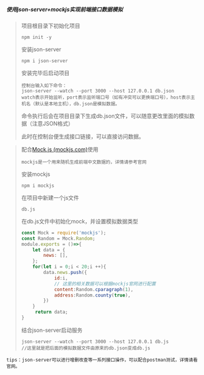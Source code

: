 ##### 使用json-server+mockjs实现前端接口数据模拟

> 项目根目录下初始化项目
>
> ```
> npm init -y
> ```
>
> 安装json-server
>
> ```
> npm i json-server
> ```
>
> 安装完毕后启动项目
>
> ```
> 控制台输入如下命令：
> json-server --watch --port 3000 --host 127.0.0.1 db.json
> watch表示开始监听，port表示监听端口号（如有冲突可以更换端口号），host表示主机名（默认是本地主机），db.json是模拟数据。
> ```
>
> 命令执行后会在项目目录下生成db.json文件，可以随意更改里面的模拟数据（注意JSON格式）
>
> 此时在控制台便生成接口链接，可以直接访问数据。

> 配合[Mock.js (mockjs.com)](http://mockjs.com/examples.html)使用
>
> ```
> mockjs是一个用来随机生成前端中文数据的，详情请参考官网
> ```
>
> 安装mockjs
>
> ```
> npm i mockjs
> ```
>
> 在项目中新建一个js文件
>
> ```
> db.js
> ```
>
> 在db.js文件中初始化mock，并设置模拟数据类型
>
> ```js
> const Mock = require('mockjs');
> const Random = Mock.Random;
> module.exports = ()=>{
>     let data = { 
>         news: [],
>     };
>     for(let i = 0;i < 20;i ++){
>         data.news.push({
>             id:i,
>             // 这里的相关数据可以根据mockjs官网进行配置
>             content:Random.cparagraph(1),
>             address:Random.county(true),
>         })
>     }
>      return data;
> }
> ```
>
> 结合json-server启动服务
>
> ```
> json-server --watch --port 3000 --host 127.0.0.1 db.js
> //这里就是把后面的模拟数据文件由原来的db.json变成db.js
> ```

```
tips：json-server可以进行增删改查等一系列接口操作，可以配合postman测试，详情请看官网。
```



